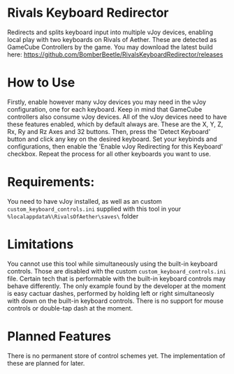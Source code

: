 # Rivals Keyboard Redirector
Redirects and splits keyboard input into multiple vJoy devices, enabling local play with two keyboards on Rivals of Aether. These are detected as GameCube Controllers by the game.
You may download the latest build here: https://github.com/BomberBeetle/RivalsKeyboardRedirector/releases

# How to Use
Firstly, enable however many vJoy devices you may need in the vJoy configuration, one for each keyboard. Keep in mind that GameCube controllers also consume vJoy devices. All of the vJoy devices need to have these features enabled, which by default always are. These are the X, Y, Z, Rx, Ry and Rz Axes and 32 buttons.
Then, press the 'Detect Keyboard' button and click any key on the desired keyboard. Set your keybinds and configurations, then enable the 'Enable vJoy Redirecting for this Keyboard' checkbox. Repeat the process for all other keyboards you want to use.

# Requirements:
You need to have vJoy installed, as well as an custom `custom_keyboard_controls.ini` supplied with this tool in your `%localappdata%\RivalsOfAether\saves\` folder

# Limitations
You cannot use this tool while simultaneously using the built-in keyboard controls. Those are disabled with the custom `custom_keyboard_controls.ini` file.
Certain tech that is performable with the built-in keyboard controls may behave differently. The only example found by the developer at the moment is easy cactuar dashes, performed by holding left or right simultaneosly with down on the built-in keyboard controls.
There is no support for mouse controls or double-tap dash at the moment.

# Planned Features
There is no permanent store of control schemes yet. The implementation of these are planned for later.
